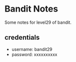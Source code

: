 # Bandit Notes
Some notes for level29 of bandit.

## credentials

- username: bandit29
- password: xxxxxxxxxx

